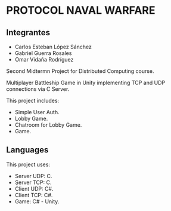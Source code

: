 # PROTOCOL NAVAL WARFARE

## Integrantes
- Carlos Esteban López Sánchez
- Gabriel Guerra Rosales
- Omar Vidaña Rodríguez

Second Midtermn Project for Distributed Computing course.

Multiplayer Battleship Game in Unity implementing TCP and UDP connections via C Server.

This project includes:
- Simple User Auth.
- Lobby Game.
- Chatroom for Lobby Game.
- Game.

## Languages
This project uses:
- Server UDP: C.
- Server TCP: C.
- Client UDP: C#.
- Client TCP: C#.
- Game: C# - Unity.
